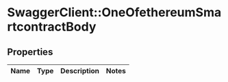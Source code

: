 # SwaggerClient::OneOfethereumSmartcontractBody

## Properties
Name | Type | Description | Notes
------------ | ------------- | ------------- | -------------

